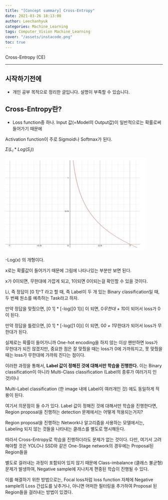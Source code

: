 ```yaml
---
title: "[Concept summary] Cross-Entropy"
date: 2021-03-26 18:13:00
author: Leechanhyuk
categories: Machine_Learning
tags: Computer_Vision Machine_Learning
cover: "/assets/instacode.png"
toc: true
---
```


Cross-Entropy (CE)

------------------------------------------------------

## 시작하기전에

 - 개인 공부 목적으로 정리한 글입니다. 설명이 부족할 수 있습니다.

## Cross-Entropy란?

 - Loss function중 하나. Input 값(=Model의 Output값)이 일반적으로는 확률로써 들어가기 때문에

 Activation function이 주로 Sigmoid나 Softmax가 된다.

$\Sigma(L_i*Log(S_i))$

<img src="/assets/image/Cross_Entropy/-log.PNG" width="450px" height="300px" title="title" alt="title">

-Log(x) 의 개형이다.

x로는 확률값이 들어가기 때문에 그림에 나타나있는 부분만 보면 된다.

x가 0이되면, 무한대에 가깝게 되고, 1이되면 0이되는걸 확인할 수 있을 것이다.

Li, 즉 정답이 [0 1]^T 라고 할 때, 즉 Label이 두 개 있는 Binary classification일 때, 두 번째 원소를 예측하는 Task라고 하자.

만약 정답을 맞췄으면, [0 1] * [-log([0 1])] 이 되면, 0*무한대 + 1*0이 되어서 loss가 0이 된다.

만약 정답을 틀렸으면, [0 1] * [-log([1 0])] 이 되면, 0*0 + 1*무한대가 되어서 loss가 무한대가 된다.

실제로는 확률이 들어가니까 One-hot encoding을 하지 않는 이상 왠만하면 loss가 무한대가 되진 않겠지만, 중요한 점은 잘 맞췄을 때는 loss가 0에 가까워지고, 못 맞췄을 때는 loss가 무한대에 가까워 진다는 점이다.

이러한 과정을 통해서, **Label 값이 정해진 것에 대해서만 학습을 진행한다.** 이는 Binary classification이 아니라 Multi-Class classification (Label의 종류가 여러가지 인 것)이나

Multi-Label classification (한 image 내에 Label이 여러개인 것) 에도 동일하게 적용이 된다.

여기서 의문점이 들 수가 있다. Label 값이 정해진 것에 대해서만 학습을 진행한다면, Region proposal을 진행하는 detection 문제에서는 어떻게 적용되는거지?

Region proposal을 진행하는 Network나 알고리즘을 사용하는 모델에서는, Labeling 되지 않는 것들을 나타내는 클래스를 별도로 명시해둔다.

따라서 Cross-Entropy로 학습을 진행하더라도 문제가 없는 것이다. 다만, 여기서 고려해야할 것은 YOLO나 SSD와 같은 One-Stage network의 경우에는 Proposal된 Region들을

별도로 걸러내는 과정이 포함되어 있지 않기 때문에 Class-imbalance (클래스 불균형) 문제가 발생하여, Negative sample에 지나치게 편중된 학습이 진행될 수 있다.

이를 해결하기 위한 방법으로는, Focal loss처럼 loss function 자체에 Negative sample의 Loss 간섭도를 낮추거나, 아니면 어떠한 필터링을 추가하여 Proposal 된 Region들을 걸러내는 방법이 있겠다.




